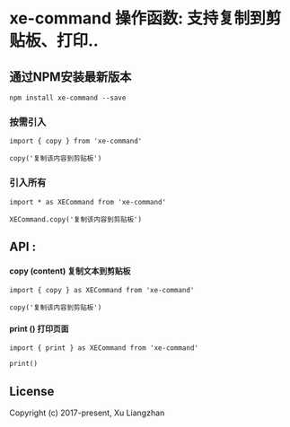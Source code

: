 # xe-command 操作函数: 支持复制到剪贴板、打印..

## 通过NPM安装最新版本

``` shell
npm install xe-command --save
```

### 按需引入
``` shell
import { copy } from 'xe-command'

copy('复制该内容到剪贴板')
```

### 引入所有
``` shell
import * as XECommand from 'xe-command'

XECommand.copy('复制该内容到剪贴板')
```

## API :
#### copy (content) 复制文本到剪贴板
```shell
import { copy } as XECommand from 'xe-command'

copy('复制该内容到剪贴板')
```

#### print () 打印页面
```shell
import { print } as XECommand from 'xe-command'

print()
```

## License
Copyright (c) 2017-present, Xu Liangzhan